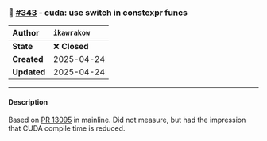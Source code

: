 ### 🔀 [#343](https://github.com/ikawrakow/ik_llama.cpp/pull/343) - cuda: use switch in constexpr funcs

| **Author** | `ikawrakow` |
| :--- | :--- |
| **State** | ❌ **Closed** |
| **Created** | 2025-04-24 |
| **Updated** | 2025-04-24 |

---

#### Description

Based on [PR 13095](https://github.com/ggml-org/llama.cpp/pull/13095) in mainline. Did not measure, but had the impression that CUDA compile time is reduced.